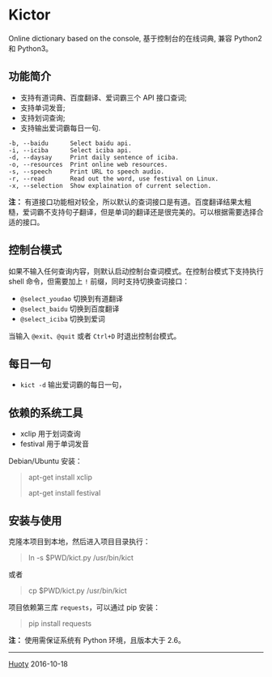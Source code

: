 Kictor
======

Online dictionary based on the console, 基于控制台的在线词典, 兼容 Python2 和 Python3。

## 功能简介

- 支持有道词典、百度翻译、爱词霸三个 API 接口查词;
- 支持单词发音;
- 支持划词查询;
- 支持输出爱词霸每日一句.

```
-b, --baidu      Select baidu api.
-i, --iciba      Select iciba api.
-d, --daysay     Print daily sentence of iciba.
-o, --resources  Print online web resources.
-s, --speech     Print URL to speech audio.
-r, --read       Read out the word, use festival on Linux.
-x, --selection  Show explaination of current selection.
```

**注：** 有道接口功能相对较全，所以默认的查词接口是有道。百度翻译结果太粗糙，爱词霸不支持句子翻译，但是单词的翻译还是很完美的。可以根据需要选择合适的接口。

## 控制台模式

如果不输入任何查询内容，则默认启动控制台查词模式。在控制台模式下支持执行 shell 命令，但需要加上 `!` 前缀，同时支持切换查词接口：

- `@select_youdao` 切换到有道翻译
- `@select_baidu` 切换到百度翻译
- `@select_iciba` 切换到爱词

当输入 `@exit`、`@quit` 或者 `Ctrl+D` 时退出控制台模式。

## 每日一句

- `kict -d` 输出爱词霸的每日一句，

## 依赖的系统工具

- xclip 用于划词查询
- festival 用于单词发音

Debian/Ubuntu 安装：

> apt-get install xclip
>
> apt-get install festival

## 安装与使用

克隆本项目到本地，然后进入项目目录执行：

> ln -s $PWD/kict.py /usr/bin/kict

或者

> cp $PWD/kict.py /usr/bin/kict

项目依赖第三库 `requests`，可以通过 pip 安装：

> pip install requests

**注：** 使用需保证系统有 Python 环境，且版本大于 2.6。

---
[Huoty](http://konghy.cn)  2016-10-18
